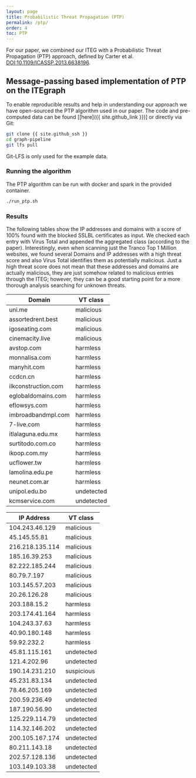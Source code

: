```yaml
---
layout: page
title: Probabilistic Threat Propagation (PTP)
permalink: /ptp/
order: 4
toc: PTP
---
```


For our paper, we combined our ITEG with a Probabilistic Threat Propagation (PTP) approach, defined by Carter et al. [DOI:10.1109/ICASSP.2013.6638196](https://doi.org/10.1109/ICASSP.2013.6638196).

## Message-passing based implementation of PTP on the ITEgraph

To enable reproducible results and help in understanding our approach we have open-sourced the PTP algorithm used in our paper.
The code and pre-computed data can be found [[here]({{ site.github_link }})] or directly via Git:

```bash
git clone {{ site.github_ssh }}
cd graph-pipeline
git lfs pull
```

Git-LFS is only used for the example data.

### Running the algorithm

The PTP algorithm can be run with docker and spark in the provided container.

```bash
./run_ptp.sh
```

### Results

The following tables show the IP addresses and domains with a score of 100% found with the blocked SSLBL certificates as input.
We checked each entry with Virus Total and appended the aggregated class (according to the paper).
Interestingly, even when scanning just the Tranco Top 1 Million websites, we found several Domains and IP addresses with a high threat score and also Virus Total identifies them as potentially malicious.
Just a high threat score does not mean that these addresses and domains are actually malicious, they are just somehow related to malicious entries through the ITEG; however, they can be a good starting point for a more thorough analysis searching for unknown threats. 

| Domain              | VT class   |
|---------------------|------------|
| uni.me              | malicious  |
| assortedrent.best   | malicious  |
| igoseating.com      | malicious  |
| cinemacity.live     | malicious  |
| avstop.com          | harmless   |
| monnalisa.com       | harmless   |
| manyhit.com         | harmless   |
| ccdcn.cn            | harmless   |
| ilkconstruction.com | harmless   |
| eglobaldomains.com  | harmless   |
| eflowsys.com        | harmless   |
| imbroadbandmpl.com  | harmless   |
| 7-live.com          | harmless   |
| itlalaguna.edu.mx   | harmless   |
| surtitodo.com.co    | harmless   |
| ikoop.com.my        | harmless   |
| ucflower.tw         | harmless   |
| lamolina.edu.pe     | harmless   |
| neunet.com.ar       | harmless   |
| unipol.edu.bo       | undetected |
| kcmservice.com      | undetected |


| IP Address      | VT class   |
|-----------------|------------|
| 104.243.46.129  | malicious  |
| 45.145.55.81    | malicious  |
| 216.218.135.114 | malicious  |
| 185.16.39.253   | malicious  |
| 82.222.185.244  | malicious  |
| 80.79.7.197     | malicious  |
| 103.145.57.203  | malicious  |
| 20.26.126.28    | malicious  |
| 203.188.15.2    | harmless   |
| 203.174.41.164  | harmless   |
| 104.243.37.63   | harmless   |
| 40.90.180.148   | harmless   |
| 59.92.232.2     | harmless   |
| 45.81.115.161   | undetected |
| 121.4.202.96    | undetected |
| 190.14.231.210  | suspicious |
| 45.231.83.134   | undetected |
| 78.46.205.169   | undetected |
| 200.59.236.49   | undetected |
| 187.190.56.90   | undetected |
| 125.229.114.79  | undetected |
| 114.32.146.202  | undetected |
| 200.105.167.174 | undetected |
| 80.211.143.18   | undetected |
| 202.57.128.136  | undetected |
| 103.149.103.38  | undetected |

